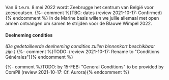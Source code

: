Van 6 t.e.m. 8 mei 2022 wordt Zeebrugge het centrum van België voor zeescoutsen. {%- comment %}TBC: dates (review 2021-10-17: Confirmed){% endcomment %}
In de Marine basis willen we jullie allemaal met open armen ontvangen om samen te strijden voor de Blauwe Wimpel 2022. 

#### Deelneming condities

_(De gedetailleerde deelneming condities zullen binnenkort beschikbaar zijn.)_ {%- comment %}TODO: (review 2021-10-17: Rename to "Conditions Générales"){% endcomment %}

{%- comment %}TODO: by 15-FEB: "General Conditions" to be provided by ComPil (review 2021-10-17: Cf. Aurora){% endcomment %}
